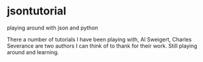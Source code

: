 # jsontutorial
playing around with json and python

There a number of tutorials I have been playing with, Al Sweigert, Charles Severance are two authors I can think of to thank for their work. Still playing around and learning. 


